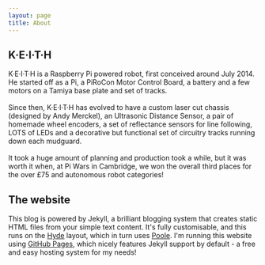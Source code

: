 ```yaml
---
layout: page
title: About
---
```


## K·E·I·T·H
K·E·I·T·H is a Raspberry Pi powered robot, first conceived around July 2014. He started off as a Pi, a PiRoCon Motor Control Board, a battery and a few motors on a Tamiya base plate and set of tracks.<br/><br/>
Since then, K·E·I·T·H has evolved to have a custom laser cut chassis (designed by Andy Merckel), an Ultrasonic Distance Sensor, a pair of homemade wheel encoders, a set of reflectance sensors for line following, LOTS of LEDs and a decorative but functional set of circuitry tracks running down each mudguard.<br/><br/>
It took a huge amount of planning and production took a while, but it was worth it when, at Pi Wars in Cambridge, we won the overall third places for the over £75 and autonomous robot categories!

## The website
This blog is powered by Jekyll, a brilliant blogging system that creates static HTML files from your simple text content. It's fully customisable, and this runs on the <a href="http://hyde.getpoole.com/">Hyde</a> layout, which in turn uses <a href="http://getpoole.com/">Poole</a>. I'm running this website using <a href="https://pages.github.com/">GitHub Pages</a>, which nicely features Jekyll support by default - a free and easy hosting system for my needs!
